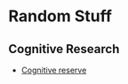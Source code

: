 # Random Stuff

## Cognitive Research
* [Cognitive reserve](https://en.wikipedia.org/wiki/Cognitive_reserve)
